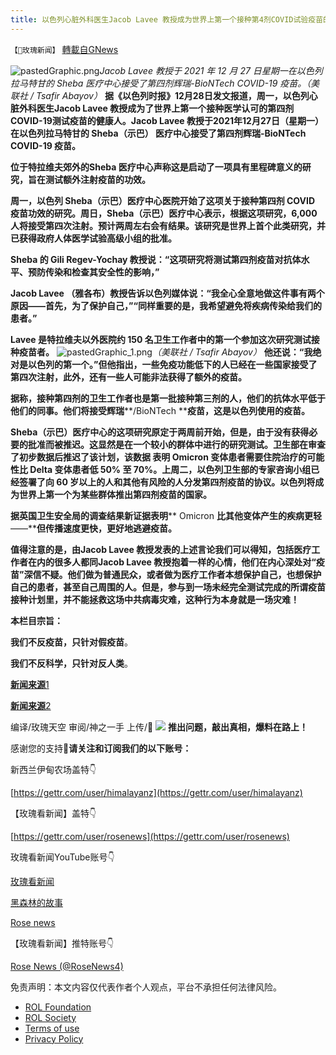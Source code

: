 ```yaml
---
title: 以色列心脏外科医生Jacob Lavee 教授成为世界上第一个接种第4剂COVID试验疫苗的健康人
---
```

`【🌹玫瑰新闻】` [轉載自GNews](https://gnews.org/zh-hans/1800572/)

![pastedGraphic.png](https://assets.gnews.org/wp-content/uploads/2021/12/13475E16-5897-47DB-86BE-74E80B098FD6.jpeg)*Jacob Lavee 教授于 2021 年 12 月 27 日星期一在以色列拉马特甘的 Sheba 医疗中心接受了第四剂辉瑞-BioNTech COVID-19 疫苗。（美联社 / Tsafir Abayov）*
**据《以色列时报》12月28日发文报道，周一，以色列心脏外科医生Jacob Lavee 教授成为了世界上第一个接种医学认可的第四剂COVID-19测试疫苗的健康人。Jacob Lavee 教授于2021年12月27日（星期一）在以色列拉马特甘的 Sheba（示巴） 医疗中心接受了第四剂辉瑞-BioNTech COVID-19 疫苗。**

**位于特拉维夫郊外的Sheba 医疗中心声称这是启动了一项具有里程碑意义的研究，旨在测试额外注射疫苗的功效。**

**周一，以色列 Sheba（示巴）医疗中心医院开始了这项关于接种第四剂 COVID 疫苗功效的研究。周日，Sheba（示巴）医疗中心表示，根据这项研究，6,000 人将接受第四次注射。预计两周左右会有结果。该研究是世界上首个此类研究，并已获得政府人体医学试验高级小组的批准。**

**Sheba ****的**** Gili Regev-Yochay ****教授说：****“****这项研究将测试第四剂疫苗对抗体水平、预防传染和检查其安全性的影响，****”**

**Jacob Lavee （雅各布）教授告诉以色列媒体说：“我全心全意地做这件事有两个原因——首先，为了保护自己，”“同样重要的是，我希望避免将疾病传染给我们的患者。”**

**Lavee 是特拉维夫以外医院约 150 名卫生工作者中的第一个参加这次研究测试接种疫苗者。**
![pastedGraphic_1.png](https://assets.gnews.org/wp-content/uploads/2021/12/A7F833B4-8533-47CC-AB06-5058C77CD485.jpeg)*（美联社 / Tsafir Abayov）*
**他还说：“我绝对是以色列的第一个。”但他指出，一些免疫功能低下的人已经在一些国家接受了第四次注射，此外，还有一些人可能非法获得了额外的疫苗。**

**据称，接种第四剂的卫生工作者也是第一批接种第三剂的人，他们的抗体水平低于他们的同事。他们将接受辉瑞****/BioNTech ****疫苗，这是以色列使用的疫苗。**

**Sheba（示巴）医疗中心的这项研究原定于两周前开始，但是，由于没有获得必要的批准而被推迟。这显然是在一个较小的群体中进行的研究测试。卫生部在审查了初步数据后推迟了该计划，该数据 表明 Omicron 变体患者需要住院治疗的可能性比 Delta 变体患者低 50% 至 70%。上周二，以色列卫生部的专家咨询小组已经签署了向 60 岁以上的人和其他有风险的人分发第四剂疫苗的协议。以色列将成为世界上第一个为某些群体推出第四剂疫苗的国家。**

**据英国卫生安全局的调查结果新证据表明**** Omicron ****比其他变体产生的疾病更轻****——****但传播速度更快，更好地逃避疫苗。**

**值得注意的是，由Jacob Lavee 教授发表的上述言论我们可以得知，包括医疗工作者在内的很多人都同Jacob Lavee 教授抱着一样的心情，他们在内心深处对“疫苗”深信不疑。他们做为普通民众，或者做为医疗工作者本想保护自己，也想保护自己的患者，甚至自己周围的人。但是，参与到一场未经完全测试完成的所谓疫苗接种计划里，并不能拯救这场中共病毒灾难，这种行为本身就是一场灾难！**

**本栏目宗旨：**

**我们不反疫苗，只针对假疫苗**。

**我们不反科学，只针对反人类**。

[**新闻来源**1](https://www.timesofisrael.com/israeli-heart-surgeon-is-worlds-1st-healthy-person-to-get-4th-dose-in-trial/)

[**新闻来源**2](https://www.timesofisrael.com/israeli-hospital-to-begin-study-on-efficacy-of-4th-covid-vaccine-dose/)

编译/玫瑰天空
审阅/神之一手
上传/🌹
![](https://assets.gnews.org/wp-content/uploads/2021/12/87BC9F40-22A4-4A65-A29A-A19222FDB0D6.jpeg)
**推出问题，敲出真相，爆料在路上！**

感谢您的支持🙏**请关注和订阅我们的以下账号：**

新西兰伊甸农场盖特👇

[https://gettr.com/user/himalayanz](https://gettr.com/user/himalayanz)

【玫瑰看新闻】盖特👇

[https://gettr.com/user/rosenews](https://gettr.com/user/rosenews)

玫瑰看新闻YouTube账号👇

[玫瑰看新闻](https://youtube.com/channel/UCflJNlhnkOnqrdhSjfUJ0iw)

[黑森林的故事](https://youtube.com/channel/UC7GG4NwpE8VqSZQBHS1tp1A)

[Rose news](https://youtube.com/channel/UCRaAQxHogieKRmOtZ1vP6Ew)

【玫瑰看新闻】推特账号👇

[Rose News (@RoseNews4)](https://twitter.com/rosenews4?s=11)

 

免责声明：本文内容仅代表作者个人观点，平台不承担任何法律风险。

- [ROL Foundation](https://rolfoundation.org/)
- [ROL Society](https://rolsociety.org/)
- [Terms of use](https://gnews.org/terms-of-use-3/)
- [Privacy Policy](https://gnews.org/privacy-policy/)
